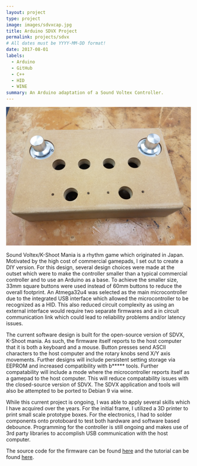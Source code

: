 ```yaml
---
layout: project
type: project
image: images/sdvxcap.jpg
title: Arduino SDVX Project
permalink: projects/sdvx
# All dates must be YYYY-MM-DD format!
date: 2017-08-01
labels:
  - Arduino
  - GitHub
  - C++
  - HID
  - WINE
summary: An Arduino adaptation of a Sound Voltex Controller.
---
```

<img src="../images/inprog.jpg" width="600">

Sound Voltex/K-Shoot Mania is a rhythm game which originated in Japan. Motivated by the high cost of commercial gamepads, I set out to create a DIY version. For this design, several design choices were made at the outset which were to make the controller smaller than a typical commercial controller and to use an Arduino as a base. To achieve the smaller size, 33mm square buttons were used instead of 60mm buttons to reduce the overall footprint. An Atmega32u4 was selected as the main microcontroller due to the integrated USB interface which allowed the microcontroller to be recognized as a HID. This also reduced circuit complexity as using an external interface would require two separate firmwares and a in circuit communication link which could lead to reliability problems and/or latency issues.

The current software design is built for the open-source version of SDVX, K-Shoot mania. As such, the firmware itself reports to the host computer that it is both a keyboard and a mouse. Button presses send ASCII characters to the host computer and the rotary knobs send X/Y axis movements. Further designs will include persistent setting storage via EEPROM and increased compatibility with b***** tools. Further compatability will include a mode where the microcontroller reports itself as a gamepad to the host computer. This will reduce compatability issues with the closed-source version of SDVX. The SDVX application and tools will also be attempted to be ported to Debian 9 via wine.

While this current project is ongoing, I was able to apply several skills which I have acquired over the years. For the initial frame, I utilized a 3D printer to print small scale prototype boxes. For the electronics, I had to solder components onto protoboard to test both hardware and software based debounce. Programming for the controller is still ongoing and makes use of 3rd party libraries to accomplish USB communication with the host computer.

The source code for the firmware can be found [here](https://github.com/Reyn-Mukai/SDVX-DIY/) and the tutorial can be found [here](https://sdvx-diy.github.io/).
